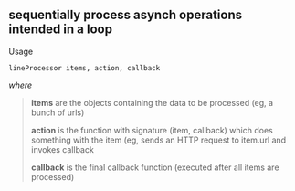 sequentially process asynch operations intended in a loop
---

Usage

    lineProcessor items, action, callback

*where*

> **items** are the objects containing the data to be processed (eg, a bunch of urls)
> 
> **action** is the function with signature (item, callback) which does something with the item (eg, sends an HTTP request to item.url and invokes callback
> 
> **callback** is the final callback function (executed after all items are processed)
> 

